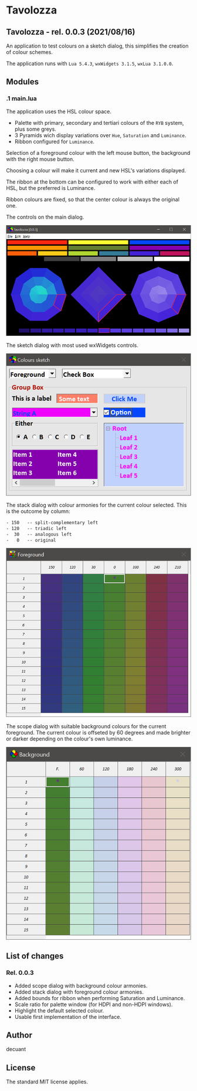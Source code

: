 #  **Tavolozza**


## Tavolozza - rel. 0.0.3 (2021/08/16)

An application to test colours on a sketch dialog, this simplifies the creation of colour schemes.

The application runs with ```Lua 5.4.3```, ```wxWidgets 3.1.5```, ```wxLua 3.1.0.0```.


## Modules


### .1 **main.lua**

The application uses the HSL colour space.

- Palette with primary, secondary and tertiari colours of the ```RYB``` system, plus some greys.
- 3 Pyramids wich display variations over ```Hue```, ```Saturation``` and ```Luminance```.
- Ribbon configured for ```Luminance```.

Selection of a foreground colour with the left mouse button, the background with the right mouse button.

Choosing a colour will make it current and new HSL's variations displayed.

The ribbon at the bottom can be configured to work with either each of HSL, but the preferred is Luminance.

Ribbon colours are fixed, so that the center colour is always the original one.


The controls on the main dialog.

![The actual tavolozza](/docs/Main_Dialog.png)


The sketch dialog with most used wxWidgets controls.

![The sketch dialog](/docs/Test_Dialog.png)


The stack dialog with colour armonies for the current colour selected. This is the outcome by column:

```
- 150	-- split-complementary left
- 120	-- triadic left
-  30	-- analogous left
-   0	-- original
```

![The stack dialog](/docs/Stack_Dialog.png)


The scope dialog with suitable background colours for the current foreground. The current colour is offseted by 60 degrees and made brighter or darker depending on the colour's own luminance.

![The scope dialog](/docs/Scope_Dialog.png)




## List of changes



### Rel. 0.0.3


- Added scope dialog with background colour armonies.
- Added stack dialog with foreground colour armonies.
- Added bounds for ribbon when performing Saturation and Luminance.
- Scale ratio for palette window (for HDPI and non-HDPI windows).
- Highlight the default selected colour.
- Usable first implementation of the interface.


## Author

decuant


## License

The standard MIT license applies.


